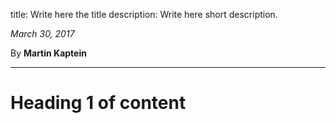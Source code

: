 title: Write here the title
description: Write here short description.

*March 30, 2017*

By **Martin Kaptein**

***

# Heading 1 of content
